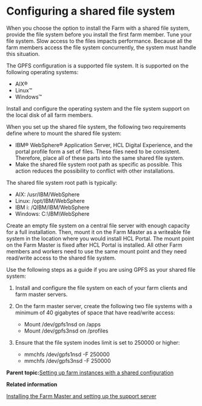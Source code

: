 # Configuring a shared file system 

When you choose the option to install the Farm with a shared file system, provide the file system before you install the first farm member. Tune your file system. Slow access to the files impacts performance. Because all the farm members access the file system concurrently, the system must handle this situation.

The GPFS configuration is a supported file system. It is supported on the following operating systems:

-   AIX®
-   Linux™
-   Windows™

Install and configure the operating system and the file system support on the local disk of all farm members.

When you set up the shared file system, the following two requirements define where to mount the shared file system:

-   IBM® WebSphere® Application Server, HCL Digital Experience, and the portal profile form a set of files. These files need to be consistent. Therefore, place all of these parts into the same shared file system.
-   Make the shared file system root path as specific as possible. This action reduces the possibility to conflict with other installations.

The shared file system root path is typically:

-   AIX: /usr/IBM/WebSphere
-   Linux: /opt/IBM/WebSphere
-   IBM i: /QIBM/IBM/WebSphere
-   Windows: C:\\IBM\\WebSphere

Create an empty file system on a central file server with enough capacity for a full installation. Then, mount it on the Farm Master as a writeable file system in the location where you would install HCL Portal. The mount point on the Farm Master is fixed after HCL Portal is installed. All other Farm members and workers need to use the same mount point and they need read/write access to the shared file system.

Use the following steps as a guide if you are using GPFS as your shared file system:

1.  Install and configure the file system on each of your farm clients and farm master servers.

2.  On the farm master server, create the following two file systems with a minimum of 40 gigabytes of space that have read/write access:

    -   Mount /dev/gpfs1nsd on /apps
    -   Mount /dev/gpfs3nsd on /profiles
3.  Ensure that the file system inodes limit is set to 250000 or higher:

    -   mmchfs /dev/gpfs1nsd -F 250000
    -   mmchfs /dev/gpfs3nsd -F 250000

**Parent topic:**[Setting up farm instances with a shared configuration ](../install/set_portal_farm_shared.md)

**Related information**  


[Installing the Farm Master and setting up the support server ](../install/set_portal_farm_master.md)

